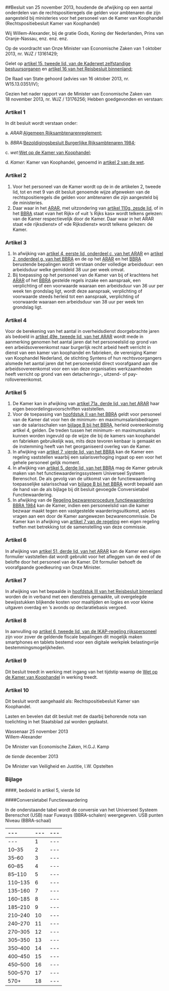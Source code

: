 <meta http-equiv='Content-Type' content='text/html; charset=utf-8' />

##Besluit van 25 november 2013, houdende de afwijking op een aantal onderdelen van de rechtspositieregels die gelden voor ambtenaren die zijn aangesteld bij ministeries voor het personeel van de Kamer van Koophandel (Rechtspositiebesluit Kamer van Koophandel)

Wij Willem-Alexander, bij de gratie Gods, Koning der Nederlanden, Prins van Oranje-Nassau, enz. enz. enz.

Op de voordracht van Onze Minister van Economische Zaken van 1 oktober 2013, nr. WJZ / 13161429;

Gelet op [artikel 15, tweede lid, van de Kaderwet zelfstandige bestuursorganen](../../../../../../wet/kaderwet/zelfstandige/bestuursorganen/BWBR0020495/README.md) en [artikel 16 van het Reisbesluit binnenland](../../../../../../AMvB/reisbesluit/binnenland/BWBR0005889/README.md);

De Raad van State gehoord (advies van 16 oktober 2013, nr. W15.13.0351/IV);

Gezien het nader rapport van de Minister van Economische Zaken van 18 november 2013, nr. WJZ / 13176256;
Hebben goedgevonden en verstaan:    

### Artikel  1  

In dit besluit wordt verstaan onder: 

a. *ARAR:*[Algemeen Rijksambtenarenreglement](../../../../../../AMvB/algemeen/rijksambtenarenreglement/BWBR0001950/README.md);  

b. *BBRA:*[Bezoldigingsbesluit Burgerlijke Rijksambtenaren 1984](../../../../../../AMvB/bezoldigingsbesluit/burgerlijke/rijksambtenaren/1984/BWBR0003630/README.md);  

c. *wet:*[Wet op de Kamer van Koophandel](../../../../../../wet/wet/op/de/kamer/van/koophandel/BWBR0034331/README.md);  

d. *Kamer:* Kamer van Koophandel, genoemd in [artikel 2 van de wet](../../../../../../wet/wet/op/de/kamer/van/koophandel/BWBR0034331/README.md).    

### Artikel  2  

1.  Voor het personeel van de Kamer wordt op de in de artikelen 2, tweede lid, tot en met 9 van dit besluit genoemde wijze afgeweken van de rechtspositieregels die gelden voor ambtenaren die zijn aangesteld bij de ministeries.   
2.  Daar waar in het [ARAR](../../../../../../AMvB/algemeen/rijksambtenarenreglement/BWBR0001950/README.md), met uitzondering van [artikel 110g, zesde lid](../../../../../../AMvB/algemeen/rijksambtenarenreglement/BWBR0001950/README.md), of in het [BBRA](../../../../../../AMvB/bezoldigingsbesluit/burgerlijke/rijksambtenaren/1984/BWBR0003630/README.md) staat «van het Rijk» of «uit ’s Rijks kas» wordt telkens gelezen: van de Kamer respectievelijk door de Kamer. Daar waar in het ARAR staat «de rijksdienst» of «de Rijksdienst» wordt telkens gelezen: de Kamer.   

### Artikel  3  

1.  In afwijking van [artikel 4, eerste lid, onderdeel c, van het ARAR](../../../../../../AMvB/algemeen/rijksambtenarenreglement/BWBR0001950/README.md) en [artikel 2, onderdeel g, van het BBRA](../../../../../../AMvB/bezoldigingsbesluit/burgerlijke/rijksambtenaren/1984/BWBR0003630/README.md) en de op het [ARAR](../../../../../../AMvB/algemeen/rijksambtenarenreglement/BWBR0001950/README.md) en het [BBRA](../../../../../../AMvB/bezoldigingsbesluit/burgerlijke/rijksambtenaren/1984/BWBR0003630/README.md) berustende bepalingen wordt verstaan onder volledige arbeidsduur: een arbeidsduur welke gemiddeld 38 uur per week omvat.   
2.  Bij toepassing op het personeel van de Kamer van bij of krachtens het [ARAR](../../../../../../AMvB/algemeen/rijksambtenarenreglement/BWBR0001950/README.md) of het [BBRA](../../../../../../AMvB/bezoldigingsbesluit/burgerlijke/rijksambtenaren/1984/BWBR0003630/README.md) gestelde regels inzake een aanspraak, een verplichting of een voorwaarde waaraan een arbeidsduur van 36 uur per week ten grondslag ligt, wordt deze aanspraak, verplichting of voorwaarde steeds herleid tot een aanspraak, verplichting of voorwaarde waaraan een arbeidsduur van 38 uur per week ten grondslag ligt.   

### Artikel  4  

Voor de berekening van het aantal in overheidsdienst doorgebrachte jaren als bedoeld in [artikel 49e, tweede lid, van het ARAR](../../../../../../AMvB/algemeen/rijksambtenarenreglement/BWBR0001950/README.md) wordt mede in aanmerking genomen het aantal jaren dat het personeelslid op grond van een arbeidsovereenkomst naar burgerlijk recht arbeid heeft verricht in dienst van een kamer van koophandel en fabrieken, de vereniging Kamer van Koophandel Nederland, de stichting Syntens of hun rechtsvoorgangers alsmede het aantal jaren dat het personeelslid direct voorafgaand aan die arbeidsovereenkomst voor een van deze organisaties werkzaamheden heeft verricht op grond van een detacherings-, uitzend- of pay-rollovereenkomst.  

### Artikel  5  

1.  De Kamer kan in afwijking van [artikel 71a, derde lid, van het ARAR](../../../../../../AMvB/algemeen/rijksambtenarenreglement/BWBR0001950/README.md) haar eigen beoordelingsvoorschriften vaststellen.   
2.  Voor de toepassing van [hoofdstuk II van het BBRA](../../../../../../AMvB/bezoldigingsbesluit/burgerlijke/rijksambtenaren/1984/BWBR0003630/README.md) geldt voor personeel van de Kamer dat voor hen de minimum- en maximumsalarisbedragen van de salarisschalen van [bijlage B bij het BBRA](../../../../../../AMvB/bezoldigingsbesluit/burgerlijke/rijksambtenaren/1984/BWBR0003630/README.md), herleid overeenkomstig artikel 4, gelden. De treden tussen het minimum- en maximumsalaris kunnen worden ingevuld op de wijze die bij de kamers van koophandel en fabrieken gebruikelijk was, mits deze tevoren kenbaar is gemaakt en de instemming heeft van het georganiseerd overleg van de Kamer.   
3.  In afwijking van [artikel 7, vierde lid, van het BBRA](../../../../../../AMvB/bezoldigingsbesluit/burgerlijke/rijksambtenaren/1984/BWBR0003630/README.md) kan de Kamer een regeling vaststellen waarbij een salarisverhoging ingaat op een voor het gehele personeel gelijk moment.   
4.  In afwijking van [artikel 5, derde lid, van het BBRA](../../../../../../AMvB/bezoldigingsbesluit/burgerlijke/rijksambtenaren/1984/BWBR0003630/README.md) mag de Kamer gebruik maken van het functiewaarderingssysteem Universeel Systeem Berenschot. De als gevolg van de uitkomst van de functiewaardering toepasselijke salarisschaal van [bijlage B bij het BBRA](../../../../../../AMvB/bezoldigingsbesluit/burgerlijke/rijksambtenaren/1984/BWBR0003630/README.md) wordt bepaald aan de hand van de als bijlage bij dit besluit gevoegde Conversietabel Functiewaardering.   
5.  In afwijking van de [Regeling bezwarenprocedure functiewaardering BBRA 1984](../../../../../../ministeriele-regeling/regeling/bezwarenprocedure/functiewaardering/bbra/1984/BWBR0003997/README.md) kan de Kamer, indien een personeelslid van die kamer bezwaar maakt tegen een vastgestelde waarderingsuitkomst, advies vragen aan een door de Kamer aangewezen bezwarencommissie. De Kamer kan in afwijking van [artikel 7 van de regeling](../../../../../../ministeriele-regeling/regeling/bezwarenprocedure/functiewaardering/bbra/1984/BWBR0003997/README.md) een eigen regeling treffen met betrekking tot de samenstelling van deze commissie.   

### Artikel  6  

In afwijking van [artikel 51, derde lid, van het ARAR](../../../../../../AMvB/algemeen/rijksambtenarenreglement/BWBR0001950/README.md) kan de Kamer een eigen formulier vaststellen dat wordt gebruikt voor het afleggen van de eed of de belofte door het personeel van de Kamer. Dit formulier behoeft de voorafgaande goedkeuring van Onze Minister.  

### Artikel  7  

In afwijking van het bepaalde in [hoofdstuk III van het Reisbesluit binnenland](../../../../../../AMvB/reisbesluit/binnenland/BWBR0005889/README.md) worden de in verband met een dienstreis gemaakte, uit overgelegde bewijsstukken blijkende kosten voor maaltijden en logies en voor kleine uitgaven overdag en ’s avonds op declaratiebasis vergoed.  

### Artikel  8  

In aanvulling op [artikel 6, tweede lid, van de IKAP-regeling rijkspersoneel](../../../../../../ministeriele-regeling/ikap-regeling/rijkspersoneel/BWBR0015799/README.md) zijn voor zover de geldende fiscale bepalingen dit mogelijk maken smartphones en tablets bestemd voor een digitale werkplek belastingvrije bestemmingsmogelijkheden.  

### Artikel  9  

Dit besluit treedt in werking met ingang van het tijdstip waarop de [Wet op de Kamer van Koophandel](../../../../../../wet/wet/op/de/kamer/van/koophandel/BWBR0034331/README.md) in werking treedt.  

### Artikel  10  

Dit besluit wordt aangehaald als: Rechtspositiebesluit Kamer van Koophandel.  

Lasten en bevelen dat dit besluit met de daarbij behorende nota van toelichting in het Staatsblad zal worden geplaatst.   

Wassenaar 
25 november 2013  
Willem-Alexander  

De Minister van Economische Zaken, 
H.G.J. Kamp   

de *tiende* december 2013 

De Minister van Veiligheid en Justitie, 
I.W. Opstelten    

### Bijlage  

####, bedoeld in artikel 5, vierde lid 

####Conversietabel Functiewaardering

In de onderstaande tabel wordt de conversie van het Universeel Systeem Berenschot (USB) naar Fuwasys (BBRA-schalen) weergegeven.  USB punten Niveau (BBRA-schaal) 

| --- | --- | --- |
|:---|:---|:---|
| --- | 1  | --- |
| 10–35  | 2  | --- |
| 35–60  | 3  | --- |
| 60–85  | 4  | --- |
| 85–110  | 5  | --- |
| 110–135  | 6  | --- |
| 135–160  | 7  | --- |
| 160–185  | 8  | --- |
| 185–210  | 9  | --- |
| 210–240  | 10  | --- |
| 240–270  | 11  | --- |
| 270–305  | 12  | --- |
| 305–350  | 13  | --- |
| 350–400  | 14  | --- |
| 400–450  | 15  | --- |
| 450–500  | 16  | --- |
| 500–570  | 17  | --- |
| 570+  | 18  | --- |

